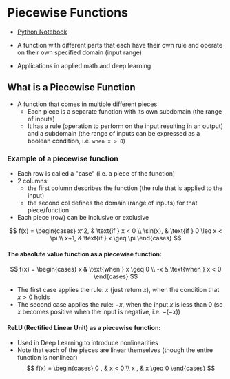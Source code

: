 # Piecewise Functions

- [Python Notebook](./piecewisefunctions.ipynb)

- A function with different parts that each have their own rule and operate on their own specified domain (input range)

- Applications in applied math and deep learning

## What is a Piecewise Function

- A function that comes in multiple different pieces
  - Each piece is a separate function with its own subdomain (the range of inputs)
  - It has a rule (operation to perform on the input resulting in an output) and a subdomain (the range of inputs can be expressed as a boolean condition, i.e. `when x > 0`)

### Example of a piecewise function

- Each row is called a "case" (i.e. a piece of the function)
- 2 columns:
  - the first column describes the function (the rule that is applied to the input)
  - the second col defines the domain (range of inputs) for that piece/function
- Each piece (row) can be inclusive or exclusive

$$
f(x) = \begin{cases}
    x^2, & \text{if } x < 0 \\
    \sin(x), & \text{if } 0 \leq x < \pi \\
    x+1, & \text{if } x \geq \pi
\end{cases}
$$

#### The absolute value function as a piecewise function:

$$
f(x) = \begin{cases}
    x & \text{when } x \geq 0 \\
    -x & \text{when } x < 0
\end{cases}
$$

- The first case applies the rule: $x$ (just return $x$), when the condition that $x > 0$ holds
- The second case applies the rule: $-x$, when the input $x$ is less than 0 (so $x$ becomes positive when the input is negative, i.e. $-(-x)$)

#### ReLU (Rectified Linear Unit) as a piecewise function:

- Used in Deep Learning to introduce nonlinearities
- Note that each of the pieces are linear themselves (though the entire function is nonlinear)
  $$
  f(x) = \begin{cases}
      0 , & x < 0 \\
      x , & x \geq 0
  \end{cases}
  $$

